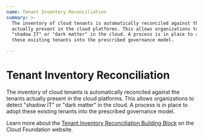 ```yaml
---
name: Tenant Inventory Reconciliation
summary: >-
  The inventory of cloud tenants is automatically reconciled against the tenants
  actually present in the cloud platforms. This allows organizations to detect
  "shadow IT" or "dark matter" in the cloud. A process is in place to adopt
  these existing tenants into the prescribed governance model.

---
```


# Tenant Inventory Reconciliation

The inventory of cloud tenants is automatically reconciled against the tenants actually present in the cloud platforms. This allows organizations to detect "shadow IT" or "dark matter" in the cloud. A process is in place to adopt these existing tenants into the prescribed governance model.

Learn more about the [Tenant Inventory Reconciliation Building Block](https://cloudfoundation.org/maturity-model/tenant-management/tenant-inventory-reconciliation.html) on the Cloud Foundation website.
